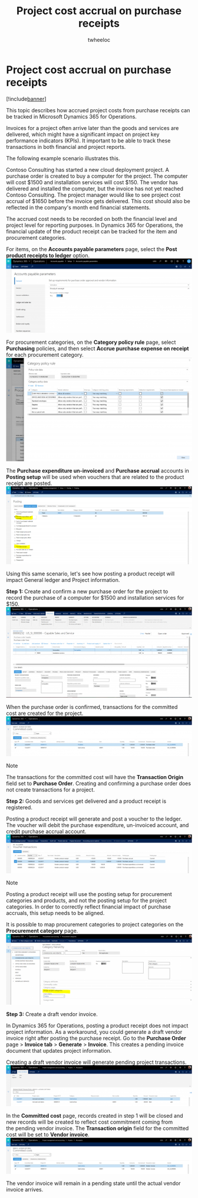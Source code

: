 ﻿---
# required metadata

title: Project cost accrual on purchase receipts
description: This topic describes how accrued project costs from purchase receipts can be tracked in Microsoft Dynamics 365 for Operations. 
author: twheeloc
manager: AnnBe
ms.date: 04/04/2017
ms.topic: article
ms.prod: 
ms.service: Dynamics365Operations
ms.technology: 

# optional metadata

# ms.search.form: 
# ROBOTS: 
audience: Application User
# ms.devlang: 
# ms.reviewer: 2231
ms.search.scope: Operations, Core
# ms.tgt_pltfrm: 
ms.custom: 266984
ms.assetid: 61e7d2a3-5aab-4113-bccc-213f932885d2
ms.search.region: Global
# ms.search.industry: 
ms.author: sigitac
ms.search.validFrom: 2016-11-30
ms.dyn365.ops.version: Version 1611

---

# Project cost accrual on purchase receipts

[!include[banner](../includes/banner.md)]


This topic describes how accrued project costs from purchase receipts can be tracked in Microsoft Dynamics 365 for Operations. 

Invoices for a project often arrive later than the goods and services are delivered, which might have a significant impact on project key performance indicators (KPIs). It important to be able to track these transactions in both financial and project reports.

The following example scenario illustrates this. 

Contoso Consulting has started a new cloud deployment project. A purchase order is created to buy a computer for the project. The computer will cost $1500 and installation services will cost $150. The vendor has delivered and installed the computer, but the invoice has not yet reached Contoso Consulting. The project manager would like to see project cost accrual of $1650 before the invoice gets delivered. This cost should also be reflected in the company's month end financial statements. 

The accrued cost needs to be recorded on both the financial level and project level for reporting purposes. In Dynamics 365 for Operations, the financial update of the product receipt can be tracked for the item and procurement categories. 

For items, on the **Accounts payable parameters** page, select the **Post product receipts to ledger** option.
[![accruals1](./media/accruals1-1024x409.png)](./media/accruals1.png) 

For procurement categories, on the **Category policy rule** page, select **Purchasing** policies, and then select **Accrue purchase expense on receipt** for each procurement category.
[![accruals2](./media/accruals2-1024x569.png)](./media/accruals2.png) 

The **Purchase expenditure un-invoiced** and **Purchase accrual** accounts in **Posting setup** will be used when vouchers that are related to the product receipt are posted.
[![accruals3](./media/accruals3-1024x429.png)](./media/accruals3.png) 

Using this same scenario, let's see how posting a product receipt will impact General ledger and Project information. 

**Step 1:** Create and confirm a new purchase order for the project to record the purchase of a computer for $1500 and installation services for $150.
[![accruals4](./media/accruals4-1024x497.png)](./media/accruals4.png) 

When the purchase order is confirmed, transactions for the committed cost are created for the project. 
[![accruals5](./media/accruals5-1024x219.png)](./media/accruals5.png) 

> [!NOTE]
> The transactions for the committed cost will have the **Transaction Origin** field set to **Purchase Order**. Creating and confirming a purchase order does not create transactions for a project. 

**Step 2:** Goods and services get delivered and a product receipt is registered. 

Posting a product receipt will generate and post a voucher to the ledger. The voucher will debit the purchase expenditure, un-invoiced account, and credit purchase accrual account. 
[![accruals6](./media/accruals6-1024x214.png)](./media/accruals6.png)

> [!NOTE]
> Posting a product receipt will use the posting setup for procurement categories and products, and not the posting setup for the project categories. In order to correctly reflect financial impact of purchase accruals, this setup needs to be aligned. 

It is possible to map procurement categories to project categories on the **Procurement category** page.
[![accruals7](./media/accruals7-1024x390.png)](./media/accruals7.png)

**Step 3:** Create a draft vendor invoice. 

In Dynamics 365 for Operations, posting a product receipt does not impact project information. As a workaround, you could generate a draft vendor invoice right after posting the purchase receipt. Go to the **Purchase Order** page &gt; **Invoice tab** &gt; **Generate** &gt; **Invoice**. This creates a pending invoice document that updates project information. 

Creating a draft vendor invoice will generate pending project transactions. 
[![accruals8](./media/accruals8-1024x225.png)](./media/accruals8.png) 

In the **Committed cost** page, records created in step 1 will be closed and new records will be created to reflect cost commitment coming from the pending vendor invoice. The **Transaction origin** field for the committed cost will be set to **Vendor invoice**.
[![accruals9](./media/accruals9-1024x200.png)](./media/accruals9.png)

The vendor invoice will remain in a pending state until the actual vendor invoice arrives.


